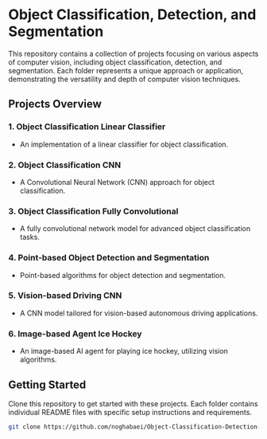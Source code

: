 # Object Classification, Detection, and Segmentation

This repository contains a collection of projects focusing on various aspects of computer vision, including object classification, detection, and segmentation. Each folder represents a unique approach or application, demonstrating the versatility and depth of computer vision techniques.

## Projects Overview

### 1. Object Classification Linear Classifier
- An implementation of a linear classifier for object classification.


### 2. Object Classification CNN
- A Convolutional Neural Network (CNN) approach for object classification.


### 3. Object Classification Fully Convolutional
- A fully convolutional network model for advanced object classification tasks.


### 4. Point-based Object Detection and Segmentation
- Point-based algorithms for object detection and segmentation.

### 5. Vision-based Driving CNN
- A CNN model tailored for vision-based autonomous driving applications.


### 6. Image-based Agent Ice Hockey
- An image-based AI agent for playing ice hockey, utilizing vision algorithms.


## Getting Started

Clone this repository to get started with these projects. Each folder contains individual README files with specific setup instructions and requirements.

```bash
git clone https://github.com/noghabaei/Object-Classification-Detection-and-Segmentation.git
